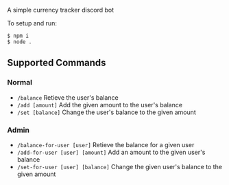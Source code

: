 A simple currency tracker discord bot

To setup and run:
```
$ npm i
$ node .
```

## Supported Commands
### Normal
- `/balance` Retieve the user's balance
- `/add [amount]` Add the given amount to the user's balance
- `/set [balance]` Change the user's balance to the given amount
### Admin
- `/balance-for-user [user]` Retieve the balance for a given user
- `/add-for-user [user] [amount]` Add an amount to the given user's balance
- `/set-for-user [user] [balance]` Change the given user's balance to the given amount

